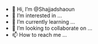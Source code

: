 - 👋 Hi, I’m @Shajjadshaoun
- 👀 I’m interested in ...
- 🌱 I’m currently learning ...
- 💞️ I’m looking to collaborate on ...
- 📫 How to reach me ...

<!---
Shajjadshaoun/Shajjadshaoun is a ✨ special ✨ repository because its `README.md` (this file) appears on your GitHub profile.
You can click the Preview link to take a look at your changes.
--->
